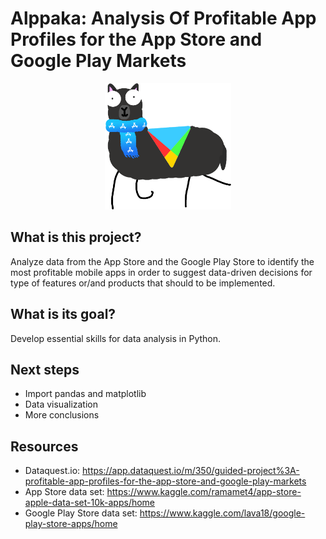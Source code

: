 # Alppaka: Analysis Of Profitable App Profiles for the App Store and Google Play Markets

<p align="center">
  <img width="40%" src="img/logo.png" />
</p>

## What is this project?
Analyze data from the App Store and the Google Play Store to identify the most profitable mobile apps in order to suggest data-driven decisions for type of features or/and products that should to be implemented.

## What is its goal?
Develop essential skills for data analysis in Python.

## Next steps
- Import pandas and matplotlib
- Data visualization
- More conclusions

## Resources
- Dataquest.io:
https://app.dataquest.io/m/350/guided-project%3A-profitable-app-profiles-for-the-app-store-and-google-play-markets
- App Store data set:
https://www.kaggle.com/ramamet4/app-store-apple-data-set-10k-apps/home
- Google Play Store data set: https://www.kaggle.com/lava18/google-play-store-apps/home
